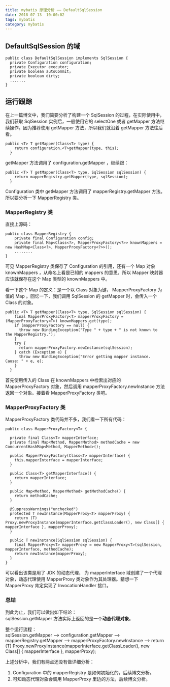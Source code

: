 ```yaml
---
title: mybatis 原理分析 —— DefaultSqlSession
date: 2018-07-13  10:00:02
tags: mybatis
category: mybatis
---
```


## DefaultSqlSession 的域
    public class DefaultSqlSession implements SqlSession {
      private Configuration configuration;
      private Executor executor;
      private boolean autoCommit;
      private boolean dirty;
      .......
    }

## 运行跟踪
在上一篇博文中，我们简要分析了构建一个 SqlSession 的过程，在实际使用中，我们获取 SqlSession 实例后，一般使用它的 selectOne 或者 getMapper 方法继续操作。因为推荐使用 getMapper 方法，所以我们就沿着 getMapper 方法往后看。

    public <T> T getMapper(Class<T> type) {
        return configuration.<T>getMapper(type, this);
      }
getMapper 方法调用了 configuration.getMapper ，继续跟：
    
    public <T> T getMapper(Class<T> type, SqlSession sqlSession) {
        return mapperRegistry.getMapper(type, sqlSession);
      }
Configuration 类中 getMapper 方法调用了 mapperRegistry.getMapper 方法。所以要分析一下 MapperRegistry 类。

### MapperRegistry 类
直接上源码：
    
    public class MapperRegistry {
        private final Configuration config;
        private final Map<Class<?>, MapperProxyFactory<?>> knownMappers = new HashMap<Class<?>, MapperProxyFactory<?>>();
        ........
    }
可见 MapperRegistry 类保存了 Configuration 的引用，还有一个 Map 对象 knownMappers ，从命名上看是已知的 mappers 的意思，所以 Mapper 映射器应该就保存在这个 Map 类型的 knownMappers 中。

看一下这个 Map 的定义：是一个以 Class 对象为键， MapperProxyFactory 为值的 Map 。回忆一下，我们调用 SqlSession 的 getMapper 时，会传入一个 Class 的对象。

    public <T> T getMapper(Class<T> type, SqlSession sqlSession) {
        final MapperProxyFactory<T> mapperProxyFactory = (MapperProxyFactory<T>) knownMappers.get(type);
        if (mapperProxyFactory == null) {
          throw new BindingException("Type " + type + " is not known to the MapperRegistry.");
        }
        try {
          return mapperProxyFactory.newInstance(sqlSession);
        } catch (Exception e) {
          throw new BindingException("Error getting mapper instance. Cause: " + e, e);
        }
      }
首先使用传入的 Class 在 knownMappers 中检索出对应的 MapperProxyFactory 对象，然后调用 mapperProxyFactory.newInstance 方法返回一个对象。接着看 MapperProxyFactory 类吧。

### MapperProxyFactory 类
MapperProxyFactory 类代码并不多，我们看一下所有代码：

    public class MapperProxyFactory<T> {

      private final Class<T> mapperInterface;
      private final Map<Method, MapperMethod> methodCache = new ConcurrentHashMap<Method, MapperMethod>();

      public MapperProxyFactory(Class<T> mapperInterface) {
        this.mapperInterface = mapperInterface;
      }

      public Class<T> getMapperInterface() {
        return mapperInterface;
      }

      public Map<Method, MapperMethod> getMethodCache() {
        return methodCache;
      }

      @SuppressWarnings("unchecked")
      protected T newInstance(MapperProxy<T> mapperProxy) {
        return (T) Proxy.newProxyInstance(mapperInterface.getClassLoader(), new Class[] { mapperInterface }, mapperProxy);
      }

      public T newInstance(SqlSession sqlSession) {
        final MapperProxy<T> mapperProxy = new MapperProxy<T>(sqlSession, mapperInterface, methodCache);
        return newInstance(mapperProxy);
      }
    }
可以看出该类是用了 JDK 的动态代理， 为 mapperInterface 域创建了一个代理对象，动态代理使用 MapperProxy 类对象作为其处理器。猜想一下 MapperProxy 肯定实现了 InvocationHandler 接口。


### 总结
到此为止，我们可以做出如下结论：   
sqlSession.getMapper 方法实际上返回的是一个**动态代理对象**。

整个运行流程：   
sqlSession.getMapper --> configuration.getMapper --> mapperRegistry.getMapper --> mapperProxyFactory.newInstance --> return (T) Proxy.newProxyInstance(mapperInterface.getClassLoader(), new Class[] { mapperInterface }, mapperProxy);

上述分析中，我们有两点还没有做详细分析：  

1. Configuration 中的 mapperRegistry 是如何初始化的，后续博文分析。
2. 可知动态代理对象会调用 MapperProxy 里边的方法，后续博文分析。





  



